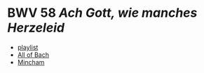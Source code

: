 # BWV 58 *Ach Gott, wie manches Herzeleid*

- [playlist](https://classical.music.apple.com/ro/playlist/pl.u-e98l8olsPq22dr)
- [All of Bach](https://www.bachvereniging.nl/en/bwv/bwv-58)
- [Mincham](https://www.jsbachcantatas.com/documents/chapter-35-bwv-58/)
